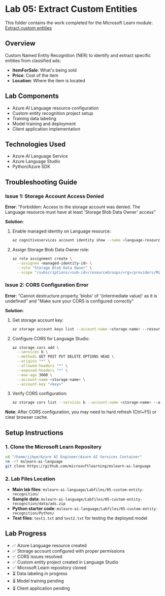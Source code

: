 # Lab 05: Extract Custom Entities

This folder contains the work completed for the Microsoft Learn module: [Extract custom entities](https://microsoftlearning.github.io/mslearn-ai-language/Instructions/Labs/05-extract-custom-entities.html)

## Overview
Custom Named Entity Recognition (NER) to identify and extract specific entities from classified ads:
- **ItemForSale**: What's being sold
- **Price**: Cost of the item
- **Location**: Where the item is located

## Lab Components
- Azure AI Language resource configuration
- Custom entity recognition project setup
- Training data labeling
- Model training and deployment
- Client application implementation

## Technologies Used
- Azure AI Language Service
- Azure Language Studio
- Python/Azure SDK

## Troubleshooting Guide

### Issue 1: Storage Account Access Denied
**Error**: "Forbidden: Access to the storage account was denied. The Language resource must have at least 'Storage Blob Data Owner' access"

**Solution**:
1. Enable managed identity on Language resource:
   ```bash
   az cognitiveservices account identity show --name <language-resource> --resource-group <rg-name>
   ```

2. Assign Storage Blob Data Owner role:
   ```bash
   az role assignment create \
     --assignee <managed-identity-id> \
     --role "Storage Blob Data Owner" \
     --scope "/subscriptions/<sub-id>/resourceGroups/<rg>/providers/Microsoft.Storage/storageAccounts/<storage-name>"
   ```

### Issue 2: CORS Configuration Error
**Error**: "Cannot destructure property 'blobs' of '(intermediate value)' as it is undefined" and "Make sure your CORS is configured correctly"

**Solution**:
1. Get storage account key:
   ```bash
   az storage account keys list --account-name <storage-name> --resource-group <rg-name> --query "[0].value" -o tsv
   ```

2. Configure CORS for Language Studio:
   ```bash
   az storage cors add \
     --services b \
     --methods GET POST PUT DELETE OPTIONS HEAD \
     --origins "*" \
     --allowed-headers "*" \
     --exposed-headers "*" \
     --max-age 3600 \
     --account-name <storage-name> \
     --account-key "<key>"
   ```

3. Verify CORS configuration:
   ```bash
   az storage cors list --services b --account-name <storage-name> --account-key "<key>" -o table
   ```

**Note**: After CORS configuration, you may need to hard refresh (Ctrl+F5) or clear browser cache.

## Setup Instructions

### 1. Clone the Microsoft Learn Repository
```bash
cd "/home/jjhpe/Azure AI Engineer/Azure AI Services Container"
rm -rf mslearn-ai-language
git clone https://github.com/microsoftlearning/mslearn-ai-language
```

### 2. Lab Files Location
- **Main lab files**: `mslearn-ai-language/Labfiles/05-custom-entity-recognition/`
- **Sample data**: `mslearn-ai-language/Labfiles/05-custom-entity-recognition/data/ads.zip`
- **Python starter code**: `mslearn-ai-language/Labfiles/05-custom-entity-recognition/Python/`
- **Test files**: `test1.txt` and `test2.txt` for testing the deployed model

## Lab Progress
- ✅ Azure Language resource created
- ✅ Storage account configured with proper permissions
- ✅ CORS issues resolved
- ✅ Custom entity project created in Language Studio
- ✅ Microsoft Learn repository cloned
- ⏳ Data labeling in progress
- ⏳ Model training pending
- ⏳ Client application pending